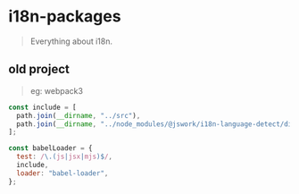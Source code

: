 # i18n-packages
> Everything about i18n.

## old project
> eg: webpack3

```js
const include = [
  path.join(__dirname, "../src"),
  path.join(__dirname, "../node_modules/@jswork/i18n-language-detect/dist"),
];

const babelLoader = {
  test: /\.(js|jsx|mjs)$/,
  include,
  loader: "babel-loader",
};
```